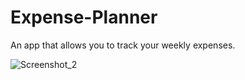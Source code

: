 # Expense-Planner
An app that allows you to track your weekly expenses.

![Screenshot_2](https://user-images.githubusercontent.com/58204360/192500067-18624f1f-dfb5-496a-bd67-f1c682ae996e.png)
